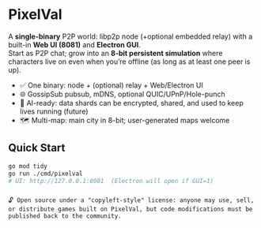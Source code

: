 # PixelVal

A **single-binary** P2P world: libp2p node (+optional embedded relay) with a built-in **Web UI (8081)** and **Electron GUI**.  
Start as P2P chat; grow into an **8-bit persistent simulation** where characters live on even when you’re offline (as long as at least one peer is up).

- ✅ One binary: node + (optional) relay + Web/Electron UI
- 🌐 GossipSub pubsub, mDNS, optional QUIC/UPnP/Hole-punch
- 🧠 AI-ready: data shards can be encrypted, shared, and used to keep lives running (future)
- 🗺️ Multi-map: main city in 8-bit; user-generated maps welcome

## Quick Start
```bash
go mod tidy
go run ./cmd/pixelval
# UI: http://127.0.0.1:8081  (Electron will open if GUI=1)
```

###
```
🔓 Open source under a "copyleft-style" license: anyone may use, sell, or distribute games built on PixelVal, but code modifications must be published back to the community.
```
